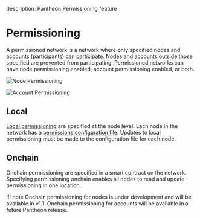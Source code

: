 description: Pantheon Permissioning feature
<!--- END of page meta data -->

# Permissioning 

A permissioned network is a network where only specified nodes and accounts (participants) can participate. 
Nodes and accounts outside those specified are prevented from participating. Permissioned networks can have node permissioning enabled, 
account permissioning enabled, or both. 

![Node Permissioning](../images/node-permissioning-bad-actor.png)

![Account Permissioning](../images/account-permissioning.png)

## Local 

[Local permissioning](Local-Permissioning.md) are specified at the node level. Each node in the network has a [permissions configuration file](#permissions-configuration-file).
Updates to local permissioning must be made to the configuration file for each node. 

## Onchain 

Onchain permissioning are specified in a smart contract on the network. Specifying permissioning onchain
enables all nodes to read and update permissioning in one location. 

!!! note
    Onchain permissioning for nodes is under development and will be available in v1.1. Onchain permissioning
    for accounts will be available in a future Pantheon release. 